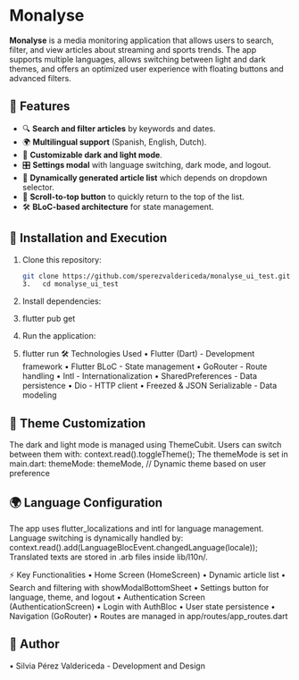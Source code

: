 # Monalyse

**Monalyse** is a media monitoring application that allows users to search, filter, and view articles about streaming and sports trends. The app supports multiple languages, allows switching between light and dark themes, and offers an optimized user experience with floating buttons and advanced filters.

## 📌 Features

- 🔍 **Search and filter articles** by keywords and dates.
- 🌍 **Multilingual support** (Spanish, English, Dutch).
- 🌙 **Customizable dark and light mode**.
- 🎛️ **Settings modal** with language switching, dark mode, and logout.
- 📜 **Dynamically generated article list** which depends on dropdown selector.
- 🔄 **Scroll-to-top button** to quickly return to the top of the list.
- 🛠 **BLoC-based architecture** for state management.

## 🚀 Installation and Execution

1. Clone this repository:

   ```sh
   git clone https://github.com/sperezvaldericeda/monalyse_ui_test.git
   3.	cd monalyse_ui_test
4.	Install dependencies:
5.	flutter pub get
6.	Run the application:
7.	flutter run
🛠 Technologies Used
•	Flutter (Dart) - Development framework
•	Flutter BLoC - State management
•	GoRouter - Route handling
•	Intl - Internationalization
•	SharedPreferences - Data persistence
•	Dio - HTTP client
•	Freezed & JSON Serializable - Data modeling

##  🎨 Theme Customization
The dark and light mode is managed using ThemeCubit. Users can switch between them with:
context.read<ThemeCubit>().toggleTheme();
The themeMode is set in main.dart:
themeMode: themeMode, // Dynamic theme based on user preference


##  🌍 Language Configuration

The app uses flutter_localizations and intl for language management. Language switching is dynamically handled by:
context.read<LanguagesBloc>().add(LanguageBlocEvent.changedLanguage(locale));
Translated texts are stored in .arb files inside lib/l10n/.

⚡ Key Functionalities
•	Home Screen (HomeScreen)
   •	Dynamic article list
   •	Search and filtering with showModalBottomSheet
   •	Settings button for language, theme, and logout
•	Authentication Screen (AuthenticationScreen)
   •	Login with AuthBloc
   •	User state persistence
•	Navigation (GoRouter)
   •	Routes are managed in app/routes/app_routes.dart


##  👤 Author
•	Silvia Pérez Valdericeda - Development and Design




